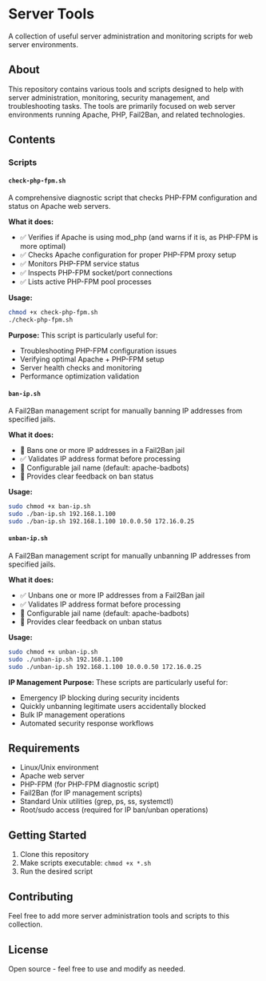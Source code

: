 # Server Tools

A collection of useful server administration and monitoring scripts for web server environments.

## About

This repository contains various tools and scripts designed to help with server administration, monitoring, security management, and troubleshooting tasks. The tools are primarily focused on web server environments running Apache, PHP, Fail2Ban, and related technologies.

## Contents

### Scripts

#### `check-php-fpm.sh`
A comprehensive diagnostic script that checks PHP-FPM configuration and status on Apache web servers.

**What it does:**
- ✅ Verifies if Apache is using mod_php (and warns if it is, as PHP-FPM is more optimal)
- ✅ Checks Apache configuration for proper PHP-FPM proxy setup
- ✅ Monitors PHP-FPM service status
- ✅ Inspects PHP-FPM socket/port connections
- ✅ Lists active PHP-FPM pool processes

**Usage:**
```bash
chmod +x check-php-fpm.sh
./check-php-fpm.sh
```

**Purpose:**
This script is particularly useful for:
- Troubleshooting PHP-FPM configuration issues
- Verifying optimal Apache + PHP-FPM setup
- Server health checks and monitoring
- Performance optimization validation

#### `ban-ip.sh`
A Fail2Ban management script for manually banning IP addresses from specified jails.

**What it does:**
- 🚫 Bans one or more IP addresses in a Fail2Ban jail
- ✅ Validates IP address format before processing
- 🔧 Configurable jail name (default: apache-badbots)
- 📝 Provides clear feedback on ban status

**Usage:**
```bash
sudo chmod +x ban-ip.sh
sudo ./ban-ip.sh 192.168.1.100
sudo ./ban-ip.sh 192.168.1.100 10.0.0.50 172.16.0.25
```

#### `unban-ip.sh`
A Fail2Ban management script for manually unbanning IP addresses from specified jails.

**What it does:**
- ✅ Unbans one or more IP addresses from a Fail2Ban jail
- ✅ Validates IP address format before processing
- 🔧 Configurable jail name (default: apache-badbots)
- 📝 Provides clear feedback on unban status

**Usage:**
```bash
sudo chmod +x unban-ip.sh
sudo ./unban-ip.sh 192.168.1.100
sudo ./unban-ip.sh 192.168.1.100 10.0.0.50 172.16.0.25
```

**IP Management Purpose:**
These scripts are particularly useful for:
- Emergency IP blocking during security incidents
- Quickly unbanning legitimate users accidentally blocked
- Bulk IP management operations
- Automated security response workflows

## Requirements

- Linux/Unix environment
- Apache web server
- PHP-FPM (for PHP-FPM diagnostic script)
- Fail2Ban (for IP management scripts)
- Standard Unix utilities (grep, ps, ss, systemctl)
- Root/sudo access (required for IP ban/unban operations)

## Getting Started

1. Clone this repository
2. Make scripts executable: `chmod +x *.sh`
3. Run the desired script

## Contributing

Feel free to add more server administration tools and scripts to this collection.

## License

Open source - feel free to use and modify as needed.


